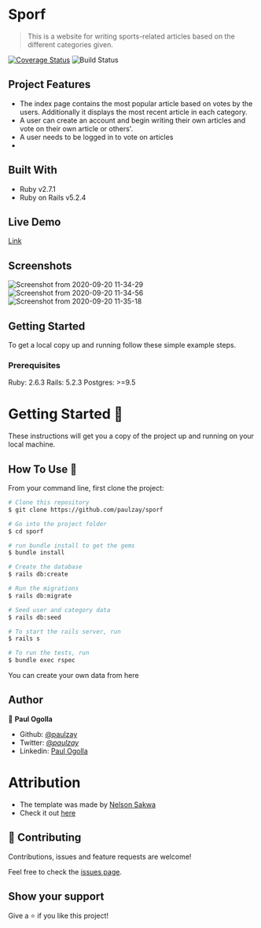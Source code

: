 # Sporf

> This is a website for writing sports-related articles based on the different categories given.

[![Coverage Status](https://coveralls.io/repos/github/paulzay/sporf/badge.svg?branch=develop)](https://coveralls.io/github/paulzay/sporf?branch=develop)
![Build Status](https://travis-ci.com/paulzay/sporf.svg?branch=develop)
## Project Features
- The index page contains the most popular article based on votes by the users. Additionally it displays the most recent article in each category. 
- A user can create an account and begin writing their own articles and vote on their own article or others'. 
- A user needs to be logged in to vote on articles
- 

## Built With

- Ruby v2.7.1
- Ruby on Rails v5.2.4

## Live Demo

[Link](https://sporf.herokuapp.com/)

## Screenshots

![Screenshot from 2020-09-20 11-34-29](https://user-images.githubusercontent.com/29974825/93708626-7fdead80-fb40-11ea-85aa-c9d5e7800050.png)
![Screenshot from 2020-09-20 11-34-56](https://user-images.githubusercontent.com/29974825/93708628-82410780-fb40-11ea-8993-aa3310269f53.png)
![Screenshot from 2020-09-20 11-35-18](https://user-images.githubusercontent.com/29974825/93708629-83723480-fb40-11ea-92f7-67b98f7425a4.png)

## Getting Started

To get a local copy up and running follow these simple example steps.

### Prerequisites

Ruby: 2.6.3
Rails: 5.2.3
Postgres: >=9.5

# Getting Started 🚀

These instructions will get you a copy of the project up and running on your local machine.

## How To Use 🔧

From your command line, first clone the project:

```bash
# Clone this repository
$ git clone https://github.com/paulzay/sporf

# Go into the project folder
$ cd sporf

# run bundle install to get the gems
$ bundle install

# Create the database
$ rails db:create

# Run the migrations
$ rails db:migrate

# Seed user and category data
$ rails db:seed

# To start the rails server, run
$ rails s

# To run the tests, run
$ bundle exec rspec
```

You can create your own data from here

## Author

👤 **Paul Ogolla**

- Github: [@paulzay](https://github.com/paulzay)
- Twitter: [@_paulzay_](https://twitter.com/_paulzay_)
- Linkedin: [Paul Ogolla](https://linkedin.com/in/paulogolla)

# Attribution

- The template was made by <a href="https://www.behance.net/sakwadesignstudio">Nelson Sakwa<a>
- Check it out <a href="https://www.behance.net/gallery/14554909/liFEsTlye-Mobile-version">here</a>

## 🤝 Contributing

Contributions, issues and feature requests are welcome!

Feel free to check the [issues page](issues/).

## Show your support

Give a ⭐️ if you like this project!


